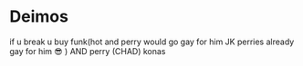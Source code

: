# Deimos 

if u break u buy funk(hot and perry would go gay for him JK perries already gay for him :sunglasses: ) AND perry (CHAD) konas


